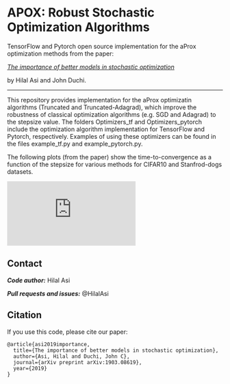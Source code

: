 # APOX: Robust Stochastic Optimization Algorithms

TensorFlow and Pytorch open source implementation for the aProx optimization methods from the paper:

[*The importance of better models in stochastic optimization*](https://arxiv.org/abs/1903.08619)

by Hilal Asi and John Duchi.

---

This repository provides implementation for the aProx optimizatin algorithms (Truncated and Truncated-Adagrad), which improve the robustness of classical optimization algorithms (e.g. SGD and Adagrad) to the stepsize value. The folders Optimizers_tf and Optimizers_pytorch include the optimization algorithm implementation for TensorFlow and Pytorch, respectively. Examples of using these optimizers can be found in the files example_tf.py and example_pytorch.py.

The following plots (from the paper) show the time-to-convergence as a function of the stepsize for various methods for CIFAR10 and Stanfrod-dogs datasets.

![alt text](https://raw.githubusercontent.com/HilalAsi/APOX-Robust-Stochastic-Optimization-Algorithms/blob/master/paper-plots/CIFAR-time-to-accuracy-new-colors2.pdf)

## Contact

***Code author:*** Hilal Asi

***Pull requests and issues:*** @HilalAsi

## Citation

If you use this code, please cite our paper:
```
@article{asi2019importance,
  title={The importance of better models in stochastic optimization},
  author={Asi, Hilal and Duchi, John C},
  journal={arXiv preprint arXiv:1903.08619},
  year={2019}
}
```
